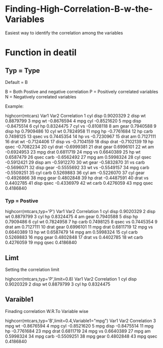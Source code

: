 # Finding-High-Correlation-B-w-the-Variables
Easiest way to identify the correlation among the variables 

# Function in deatil 

## Typ = Type 
Default = B

B = Both Postive and negative correlation 
P = Positively correlated variables 
N = Negatively correlated variables

Example:

highcorr(mtcars)
   Var1 Var2 Correlation
1   cyl disp   0.9020329
2  disp   wt   0.8879799
3   mpg   wt  -0.8676594
4   mpg  cyl  -0.8521620
5   mpg disp  -0.8475514
6   cyl   hp   0.8324475
7   cyl   vs  -0.8108118
8    am gear   0.7940588
9  disp   hp   0.7909486
10  cyl   wt   0.7824958
11  mpg   hp  -0.7761684
12   hp carb   0.7498125
13 qsec   vs   0.7445354
14   hp   vs  -0.7230967
15 drat   am   0.7127111
16 drat   wt  -0.7124406
17 disp   vs  -0.7104159
18 disp drat  -0.7102139
19   hp qsec  -0.7082234
20  cyl drat  -0.6999381
21 drat gear   0.6996101
22   wt   am  -0.6924953
23  mpg drat   0.6811719
24  mpg   vs   0.6640389
25   hp   wt   0.6587479
26 qsec carb  -0.6562492
27  mpg   am   0.5998324
28  cyl qsec  -0.5912421
29 disp   am  -0.5912270
30   wt gear  -0.5832870
31   vs carb  -0.5696071
32 disp gear  -0.5555692
33   wt   vs  -0.5549157
34  mpg carb  -0.5509251
35  cyl carb   0.5269883
36  cyl   am  -0.5226070
37  cyl gear  -0.4926866
38  mpg gear   0.4802848
39   hp drat  -0.4487591
40 drat   vs   0.4402785
41 disp qsec  -0.4336979
42   wt carb   0.4276059
43  mpg qsec   0.4186840

### Typ = Postive 

highcorr(mtcars,typ='P')
   Var1 Var2 Correlation
1   cyl disp   0.9020329
2  disp   wt   0.8879799
3   cyl   hp   0.8324475
4    am gear   0.7940588
5  disp   hp   0.7909486
6   cyl   wt   0.7824958
7    hp carb   0.7498125
8  qsec   vs   0.7445354
9  drat   am   0.7127111
10 drat gear   0.6996101
11  mpg drat   0.6811719
12  mpg   vs   0.6640389
13   hp   wt   0.6587479
14  mpg   am   0.5998324
15  cyl carb   0.5269883
16  mpg gear   0.4802848
17 drat   vs   0.4402785
18   wt carb   0.4276059
19  mpg qsec   0.4186840


## Limt 
Setting the correlation limit

 highcorr(mtcars,typ='P',limit=0.8)
  Var1 Var2 Correlation
1  cyl disp   0.9020329
2 disp   wt   0.8879799
3  cyl   hp   0.8324475

## Varaible1

Finading correlation W.R.To Variable wise 

highcorr(mtcars,typ='B',limit=0.4,Variable1="mpg")
   Var1 Var2 Correlation
3   mpg   wt  -0.8676594
4   mpg  cyl  -0.8521620
5   mpg disp  -0.8475514
11  mpg   hp  -0.7761684
23  mpg drat   0.6811719
24  mpg   vs   0.6640389
27  mpg   am   0.5998324
34  mpg carb  -0.5509251
38  mpg gear   0.4802848
43  mpg qsec   0.4186840




